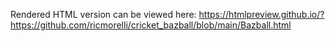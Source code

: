 Rendered HTML version can be viewed here: https://htmlpreview.github.io/?https://github.com/ricmorelli/cricket_bazball/blob/main/Bazball.html
